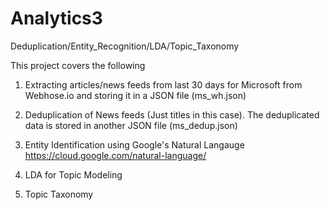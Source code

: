 # Analytics3
Deduplication/Entity_Recognition/LDA/Topic_Taxonomy

This project covers the following 

1) Extracting articles/news feeds from last 30 days for Microsoft from Webhose.io and storing it in a JSON file (ms_wh.json)

2) Deduplication of News feeds (Just titles in this case). The deduplicated data is stored in another JSON file (ms_dedup.json)

3) Entity Identification using Google's Natural Langauge https://cloud.google.com/natural-language/

4) LDA for Topic Modeling 

5) Topic Taxonomy 
